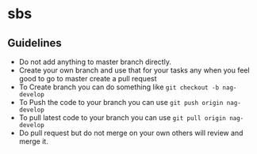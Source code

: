 # sbs
## Guidelines
* Do not add anything to master branch directly.
* Create your own branch and use that for your tasks any when you feel good to go to master create a pull request
* To Create branch you can do something like `git checkout -b nag-develop`
* To Push the code to your branch you can use `git push origin nag-develop`
* To pull latest code to your branch you can use `git pull origin nag-develop`
* Do pull request but do not merge on your own others will review and merge it.
